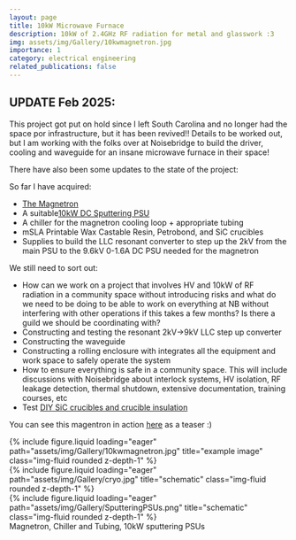 ```yaml
---
layout: page
title: 10kW Microwave Furnace
description: 10kW of 2.4GHz RF radiation for metal and glasswork :3
img: assets/img/Gallery/10kwmagnetron.jpg
importance: 1
category: electrical engineering
related_publications: false
---
```

## UPDATE Feb 2025:
This project got put on hold since I left South Carolina and no longer had the space por infrastructure, but it has been revived!! Details to be worked out, but I am working with the folks over at Noisebridge to build the driver, cooling and waveguide for an insane microwave furnace in their space!

There have also been some updates to the state of the project:

So far I have acquired:
<ul>
    <li><a href="https://www.relltubes.com/documents/Datasheets/Datasheet%20-%20CW%20Magnetrons/NL10270-5-Datasheet.pdf">The Magnetron</a></li>
    <li>A suitable<a href="https://www.recycledgoods.com/eratron-dc-sputtering-plasma-power-supply-pps-8210-2kv-rs-mf">10kW DC Sputtering PSU</a></li>
    <li>A chiller for the magnetron cooling loop + appropriate tubing</li>
    <li>mSLA Printable Wax Castable Resin, Petrobond, and SiC crucibles</li>
    <li>Supplies to build the LLC resonant converter to step up the 2kV from the main PSU to the 9.6kV 0-1.6A DC PSU needed for the magnetron</li>
</ul>

We still need to sort out:
<ul>
    <li>How can we work on a project that involves HV and 10kW of RF radiation in a community space without introducing risks and what do we need to be doing to be able to work on everything at NB without interfering with other operations if this takes a few months? Is there a guild we should be coordinating with?</li>
    <li>Constructing and testing the resonant 2kV->9kV LLC step up converter</li>
    <li>Constructing the waveguide</li>
    <li>Constructing a rolling enclosure with integrates all the equipment and work space to safely operate the system</li>
    <li>How to ensure everything is safe in a community space. This will include discussions with Noisebridge about interlock systems, HV isolation, RF leakage detection, thermal shutdown, extensive documentation, training courses, etc</li>
    <li>Test <a href="https://www.youtube.com/watch?v=P1VmIYheuU4">DIY SiC crucibles and crucible insulation</a></li>
</ul>

You can see this magentron in action <a href="https://www.youtube.com/watch?v=mg79n_ndR68">here</a> as a teaser :)

<div class="row">
    <div class="col-sm mt-2 mt-md-0">
        {% include figure.liquid loading="eager" path="assets/img/Gallery/10kwmagnetron.jpg" title="example image" class="img-fluid rounded z-depth-1" %}
    </div>
    <div class="col-sm mt-2 mt-md-0">
        {% include figure.liquid loading="eager" path="assets/img/Gallery/cryo.jpg" title="schematic" class="img-fluid rounded z-depth-1" %}
    </div>
    <div class="col-sm mt-2 mt-md-0">
        {% include figure.liquid loading="eager" path="assets/img/Gallery/SputteringPSUs.png" title="schematic" class="img-fluid rounded z-depth-1" %}
    </div>
</div>
<div class="caption">
    Magnetron, Chiller and Tubing, 10kW sputtering PSUs
</div>

